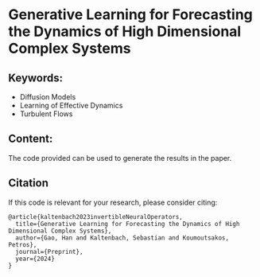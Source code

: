 # Generative Learning for Forecasting the Dynamics of High Dimensional Complex Systems

## Keywords:
- Diffusion Models
- Learning of Effective Dynamics
- Turbulent Flows

## Content:
The code provided can be used to generate the results in the paper. 

## Citation
If this code is relevant for your research, please consider citing:
```
@article{kaltenbach2023invertibleNeuralOperators,
  title={Generative Learning for Forecasting the Dynamics of High Dimensional Complex Systems},
  author={Gao, Han and Kaltenbach, Sebastian and Koumoutsakos, Petros},
  journal={Preprint},
  year={2024}
}
```
